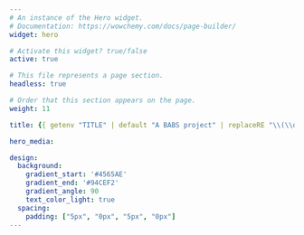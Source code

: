 ```yaml
---
# An instance of the Hero widget.
# Documentation: https://wowchemy.com/docs/page-builder/
widget: hero

# Activate this widget? true/false
active: true

# This file represents a page section.
headless: true

# Order that this section appears on the page.
weight: 11

title: {{ getenv "TITLE" | default "A BABS project" | replaceRE "\\(\\d+\\) " ""}}

hero_media:

design:
  background:
    gradient_start: '#4565AE'
    gradient_end: '#94CEF2'
    gradient_angle: 90
    text_color_light: true
  spacing:
    padding: ["5px", "0px", "5px", "0px"]
---
```


